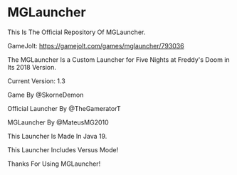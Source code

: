 # MGLauncher
This Is The Official Repository Of MGLauncher.

GameJolt: https://gamejolt.com/games/mglauncher/793036

The MGLauncher Is a Custom Launcher for Five Nights at Freddy's Doom in Its 2018 Version.

Current Version: 1.3

Game By @SkorneDemon

Official Launcher By @TheGameratorT

MGLauncher By @MateusMG2010

This Launcher Is Made In Java 19.

This Launcher Includes Versus Mode!

Thanks For Using MGLauncher!
